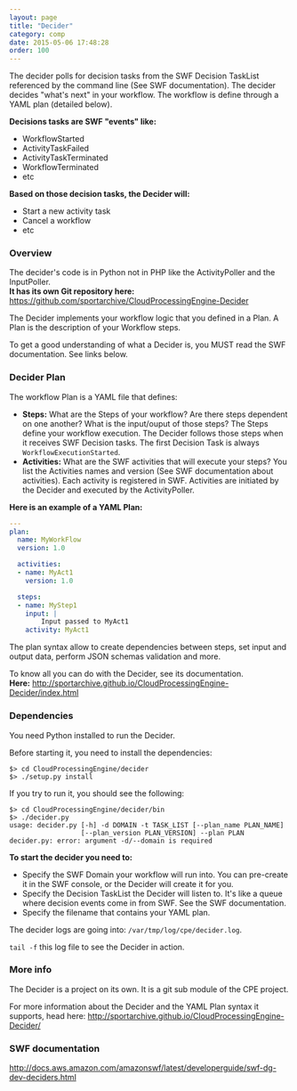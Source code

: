 ```yaml
---
layout: page
title: "Decider"
category: comp
date: 2015-05-06 17:48:28
order: 100
---
```


The decider polls for decision tasks from the SWF Decision TaskList referenced by the command line (See SWF documentation). The decider decides "what's next" in your workflow. The workflow is define through a YAML plan (detailed below).

**Decisions tasks are SWF "events" like:**

   - WorkflowStarted
   - ActivityTaskFailed
   - ActivityTaskTerminated
   - WorkflowTerminated
   - etc

**Based on those decision tasks, the Decider will:**

   - Start a new activity task
   - Cancel a workflow
   - etc

### Overview

The decider's code is in Python not in PHP like the ActivityPoller and the InputPoller.<br>
**It has its own Git repository here:** https://github.com/sportarchive/CloudProcessingEngine-Decider

The Decider implements your workflow logic that you defined in a Plan. A Plan is the description of your Workflow steps.

To get a good understanding of what a Decider is, you MUST read the SWF documentation. See links below.

### Decider Plan

The workflow Plan is a YAML file that defines:

   - **Steps:** What are the Steps of your workflow? Are there steps dependent on one another? What is the input/ouput of those steps? The Steps define your workflow execution. The Decider follows those steps when it receives SWF Decision tasks. The first Decision Task is always `WorkflowExecutionStarted`.
   - **Activities:** What are the SWF activities that will execute your steps? You list the Activities names and version (See SWF documentation about activities). Each activity is registered in SWF. Activities are initiated by the Decider and executed by the ActivityPoller.

**Here is an example of a YAML Plan:**

```yaml
---
plan:
  name: MyWorkFlow
  version: 1.0

  activities:
  - name: MyAct1
    version: 1.0

  steps:
  - name: MyStep1
    input: |
        Input passed to MyAct1
    activity: MyAct1
```

The plan syntax allow to create dependencies between steps, set input and output data, perform JSON schemas validation and more.

To know all you can do with the Decider, see its documentation.<br>
**Here:** http://sportarchive.github.io/CloudProcessingEngine-Decider/index.html

### Dependencies

You need Python installed to run the Decider.

Before starting it, you need to install the dependencies:

```
$> cd CloudProcessingEngine/decider
$> ./setup.py install
```

If you try to run it, you should see the following:

```
$> cd CloudProcessingEngine/decider/bin
$> ./decider.py 
usage: decider.py [-h] -d DOMAIN -t TASK_LIST [--plan_name PLAN_NAME]
                  [--plan_version PLAN_VERSION] --plan PLAN
decider.py: error: argument -d/--domain is required
```

**To start the decider you need to:**

   - Specify the SWF Domain your workflow will run into. You can pre-create it in the SWF console, or the Decider will create it for you.
   - Specify the Decision TaskList the Decider will listen to. It's like a queue where decision events come in from SWF. See the SWF documentation.
   - Specify the filename that contains your YAML plan.

The decider logs are going into: `/var/tmp/log/cpe/decider.log`.

`tail -f` this log file to see the Decider in action.

### More info

The Decider is a project on its own. It is a git sub module of the CPE project.

For more information about the Decider and the YAML Plan syntax it supports, head here: http://sportarchive.github.io/CloudProcessingEngine-Decider/

### SWF documentation

http://docs.aws.amazon.com/amazonswf/latest/developerguide/swf-dg-dev-deciders.html


